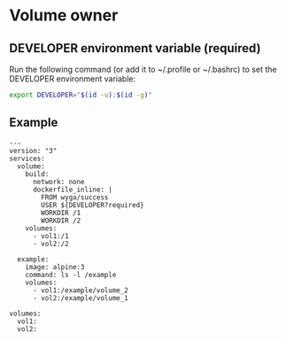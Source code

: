 # Volume owner

## DEVELOPER environment variable (required)

Run the following command (or add it to ~/.profile or ~/.bashrc) to set the DEVELOPER environment variable:

```bash
export DEVELOPER="$(id -u):$(id -g)"
```

## Example

```
---
version: "3"
services:
  volume:
    build:
      network: none
      dockerfile_inline: |
        FROM wyga/success
        USER ${DEVELOPER?required}
        WORKDIR /1
        WORKDIR /2
    volumes:
      - vol1:/1
      - vol2:/2

  example:
    image: alpine:3
    command: ls -l /example
    volumes:
      - vol1:/example/volume_2
      - vol2:/example/volume_1

volumes:
  vol1:
  vol2:
```

